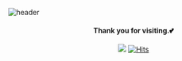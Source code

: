 ![header](https://capsule-render.vercel.app/api?type=waving&color=ffe2f3&height=100&section=header)
<div align=center>
  
#### Thank you for visiting.💕

<a href="https://myeonghyejin.notion.site/dfbf4b043e5747c381456bce7bef7778?v=0816ab26412f495ead89c5663782fc9b&pvs=4"><img src="https://img.shields.io/badge/Projects-ffe2f3?style=badge&logo=GitHub&logoColor=black"/></a>
[![Hits](https://hits.seeyoufarm.com/api/count/incr/badge.svg?url=https%3A%2F%2Fgithub.com%2Fmyeonghyejin&count_bg=%23ffe2f3&title_bg=%23C0C0C0&icon=github.svg&icon_color=%23FFFFFF&title=hits&edge_flat=false)](https://hits.seeyoufarm.com)

</div>
